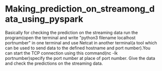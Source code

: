 # Making_prediction_on_streamong_data_using_pyspark

Basically for checking the prediction on the streaming data run the program(open the terminal and write "python3 filename localhost portnumber" in one terminal and use Netcat in another terminal(a tool which can be used to send data to the defined hostname and port number).You can start the TCP connection using this command(nc -lk portnumber)specify the port number at place of port number.
Give the data and check the predictions on the streaming data.
